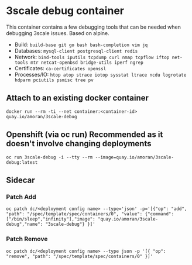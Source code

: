 # 3scale debug container

This container contains a few debugging tools that can be needed when debugging 3scale issues. Based on alpine.

- Build: `build-base git go bash bash-completion vim jq`
- Databases: `mysql-client postgresql-client redis`
- Network: `bind-tools iputils tcpdump curl nmap tcpflow iftop net-tools mtr netcat-openbsd bridge-utils iperf ngrep`
- Certificates: `ca-certificates openssl`
- Processes/IO: `htop atop strace iotop sysstat ltrace ncdu logrotate hdparm pciutils psmisc tree pv`

## Attach to an existing docker container

```
docker run --rm -ti --net container:<container-id> quay.io/amoran/3scale-debug
```

## Openshift (via oc run) **Recommended** as it doesn't involve changing deployments

```
oc run 3scale-debug -i --tty --rm --image=quay.io/amoran/3scale-debug:latest
```

## Sidecar

### Patch Add

```
oc patch dc/<deployment config name> --type='json' -p='[{"op": "add", "path": "/spec/template/spec/containers/0", "value": {"command": ["/bin/sleep","infinity"],"image": "quay.io/amoran/3scale-debug","name": "3scale-debug"} }]'
```

### Patch Remove

```
oc patch dc/<deployment config name> --type json -p '[{ "op": "remove", "path": "/spec/template/spec/containers/0" }]'
```
